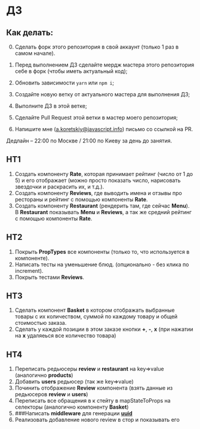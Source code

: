 # ДЗ

## Как делать:

0. Сделать форк этого репозитория в свой аккаунт (только 1 раз в самом начале).

1. Перед выполнением ДЗ сделайте мердж мастера этого репозитория себе в форк (чтобы иметь актуальный код);
2. Обновить зависимости `yarn` или `npm i`;
3. Создайте новую ветку от актуального мастера для выполнения ДЗ;
4. Выполните ДЗ в этой ветке;
5. Сделайте Pull Request этой ветки в мастер моего репозитория;
6. Напишите мне (a.koretskiy@javascript.info) письмо со ссылкой на PR.

Дедлайн – 22:00 по Москве / 21:00 по Киеву за день до занятия.

## HT1

1. Создать компоненту **Rate**, которая принимает рейтинг (число от 1 до 5) и его отображает (можно просто показать число, нарисовать звездочки и раскрасить их, и т.д.).
2. Создать компоненту **Reviews**, где выводить имена и отзывы про рестораны и рейтинг с помощью компоненты **Rate**.
3. Создать компоненту **Restaurant** (рендерить там, где сейчас **Menu**). В **Restaurant** показывать **Menu** и **Reviews**, а так же средний рейтинг с помощью компоненты **Rate**.

## HT2

1. Покрыть **PropTypes** все компоненты (только то, что используется в компоненте).
2. Написать тесты на уменьшение блюд. (опционально - без клика по increment).
3. Покрыть тестами **Reviews**.

## HT3

1. Сделать компонент **Basket** в котором отображать выбранные товары с их количеством, суммой по каждому товару и общей стоимостью заказа.
2. Сделать у каждой позиции в этом заказе кнопки **+**, **-**, **х** (при нажатии на **х** удаляеься все количество товара)

## HT4

1. Переписать редьюсеры **review** и **restaurant** на key=>value (аналогично **products**)
2. Добавить **users** редьюсер (так же key=>value)
3. Починить отображение **Review** компонента (взять данные из редьюсеров **review** и **users**)
4. Переписать все обращения в к стейту в mapStateToProps на селекторы (аналогично компоненту **Basket**) 
5. ###Написать **middleware** для генерации **[uuid](https://github.com/uuidjs/uuid)**
6. Реализовать добавление нового review в стор и показывать его
